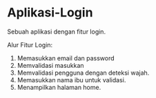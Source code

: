 # Aplikasi-Login
Sebuah aplikasi dengan fitur login.

Alur Fitur Login:
1. Memasukkan email dan password
2. Memvalidasi masukkan
3. Memvalidasi pengguna dengan deteksi wajah.
4. Memasukkan nama ibu untuk validasi.
5. Menampilkan halaman home.
